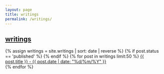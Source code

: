 ```yaml
---
layout: page
title: writings
permalink: /writings/
---
```


<h2><a href="/writings">writings</a></h2>
 <div id="post">
		{% assign writings = site.writings | sort: date | reverse %}
		{% if post.status == 'published' %}
		{% endif %}
		{% for post in writings limit:50  %}
<a href="{{ post.url }}">{{ post.title }} - {{ post.date | date: "%d/%m/%Y" }}</a><br>
		{% endfor %}